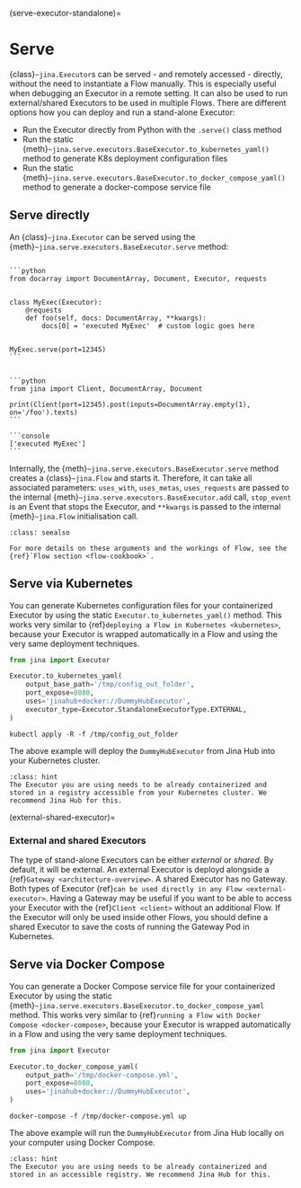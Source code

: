 (serve-executor-standalone)=
# Serve

{class}`~jina.Executor`s can be served - and remotely accessed - directly, without the need to instantiate a Flow manually.
This is especially useful when debugging an Executor in a remote setting. It can also be used to run external/shared Executors to be used in multiple Flows.
There are different options how you can deploy and run a stand-alone Executor:
* Run the Executor directly from Python with the `.serve()` class method
* Run the static {meth}`~jina.serve.executors.BaseExecutor.to_kubernetes_yaml()` method to generate K8s deployment configuration files
* Run the static {meth}`~jina.serve.executors.BaseExecutor.to_docker_compose_yaml()` method to generate a docker-compose service file

## Serve directly
An {class}`~jina.Executor` can be served using the {meth}`~jina.serve.executors.BaseExecutor.serve` method:

````{tab} Serve Executor

```python
from docarray import DocumentArray, Document, Executor, requests


class MyExec(Executor):
    @requests
    def foo(self, docs: DocumentArray, **kwargs):
        docs[0] = 'executed MyExec'  # custom logic goes here


MyExec.serve(port=12345)
```

````

````{tab} Access served Executor

```python
from jina import Client, DocumentArray, Document

print(Client(port=12345).post(inputs=DocumentArray.empty(1), on='/foo').texts)
```

```console
['executed MyExec']
```

````

Internally, the {meth}`~jina.serve.executors.BaseExecutor.serve` method creates a {class}`~jina.Flow` and starts it. Therefore, it can take all associated parameters:
`uses_with`, `uses_metas`, `uses_requests` are passed to the internal {meth}`~jina.serve.executors.BaseExecutor.add` call, `stop_event` is an Event that stops
the Executor, and `**kwargs` is passed to the internal {meth}`~jina.Flow` initialisation call.

````{admonition} See Also
:class: seealso

For more details on these arguments and the workings of Flow, see the {ref}`Flow section <flow-cookbook>`.
````

## Serve via Kubernetes
You can generate Kubernetes configuration files for your containerized Executor by using the static `Executor.to_kubernetes_yaml()` method. This works very similar to {ref}`deploying a Flow in Kubernetes <kubernetes>`, because your Executor is wrapped automatically in a Flow and using the very same deployment techniques.

```python
from jina import Executor

Executor.to_kubernetes_yaml(
    output_base_path='/tmp/config_out_folder',
    port_expose=8080,
    uses='jinahub+docker://DummyHubExecutor',
    executor_type=Executor.StandaloneExecutorType.EXTERNAL,
)
```
```shell
kubectl apply -R -f /tmp/config_out_folder
```
The above example will deploy the `DummyHubExecutor` from Jina Hub into your Kubernetes cluster.

````{admonition} Hint
:class: hint
The Executor you are using needs to be already containerized and stored in a registry accessible from your Kubernetes cluster. We recommend Jina Hub for this.
````

(external-shared-executor)=
### External and shared Executors
The type of stand-alone Executors can be either *external* or *shared*. By default, it will be external.
An external Executor is deployd alongside a {ref}`Gateway <architecture-overview>`. 
A shared Executor has no Gateway. Both types of Executor {ref}`can be used directly in any Flow <external-executor>`.
Having a Gateway may be useful if you want to be able to access your Executor with the {ref}`Client <client>` without an additional Flow. If the Executor will only be used inside other Flows, you should define a shared Executor to save the costs of running the Gateway Pod in Kubernetes.

## Serve via Docker Compose
You can generate a Docker Compose service file for your containerized Executor by using the static {meth}`~jina.serve.executors.BaseExecutor.to_docker_compose_yaml` method. This works very similar to {ref}`running a Flow with Docker Compose <docker-compose>`, because your Executor is wrapped automatically in a Flow and using the very same deployment techniques.

```python
from jina import Executor

Executor.to_docker_compose_yaml(
    output_path='/tmp/docker-compose.yml',
    port_expose=8080,
    uses='jinahub+docker://DummyHubExecutor',
)
```
```shell
docker-compose -f /tmp/docker-compose.yml up
```
The above example will run the `DummyHubExecutor` from Jina Hub locally on your computer using Docker Compose.

````{admonition} Hint
:class: hint
The Executor you are using needs to be already containerized and stored in an accessible registry. We recommend Jina Hub for this.
````

